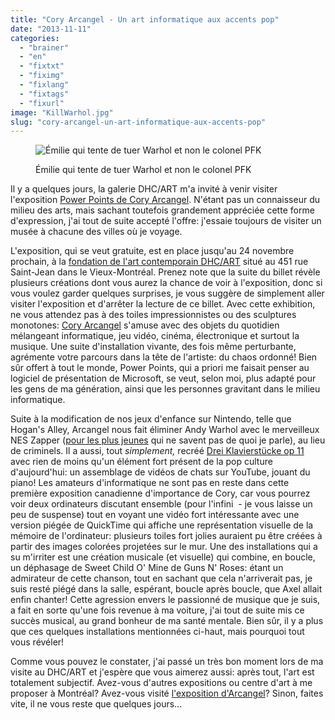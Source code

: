 ```yaml
---
title: "Cory Arcangel - Un art informatique aux accents pop"
date: "2013-11-11"
categories: 
  - "brainer"
  - "en"
  - "fixtxt"
  - "fiximg"
  - "fixlang"
  - "fixtags"
  - "fixurl"
image: "KillWarhol.jpg"
slug: "cory-arcangel-un-art-informatique-aux-accents-pop"
---
```


<figure>

![Émilie qui tente de tuer Warhol et non le colonel PFK](images/KillWarhol.jpg)

<figcaption>

Émilie qui tente de tuer Warhol et non le colonel PFK

</figcaption>

</figure>

Il y a quelques jours, la galerie DHC/ART m'a invité à venir visiter l'exposition [Power Points de Cory Arcangel](https://dhc-art.org/en/exhibitions/cory-arcangel). N'étant pas un connaisseur du milieu des arts, mais sachant toutefois grandement appréciée cette forme d'expression, j'ai tout de suite accepté l'offre: j'essaie toujours de visiter un musée à chacune des villes où je voyage.

L'exposition, qui se veut gratuite, est en place jusqu'au 24 novembre prochain, à la [fondation de l'art contemporain DHC/ART](https://dhc-art.org/) situé au 451 rue Saint-Jean dans le Vieux-Montréal. Prenez note que la suite du billet révèle plusieurs créations dont vous aurez la chance de voir à l'exposition, donc si vous voulez garder quelques surprises, je vous suggère de simplement aller visiter l'exposition et d'arrêter la lecture de ce billet. Avec cette exhibition, ne vous attendez pas à des toiles impressionnistes ou des sculptures monotones: [Cory Arcangel](https://www.coryarcangel.com/) s'amuse avec des objets du quotidien mélangeant informatique, jeu vidéo, cinéma, électronique et surtout la musique. Une suite d'installation vivante, des fois même perturbante, agrémente votre parcours dans la tête de l'artiste: du chaos ordonné! Bien sûr offert à tout le monde, Power Points, qui a priori me faisait penser au logiciel de présentation de Microsoft, se veut, selon moi, plus adapté pour les gens de ma génération, ainsi que les personnes gravitant dans le milieu informatique.

Suite à la modification de nos jeux d'enfance sur Nintendo, telle que Hogan's Alley, Arcangel nous fait éliminer Andy Warhol avec le merveilleux NES Zapper ([pour les plus jeunes](https://en.wikipedia.org/wiki/NES_Zapper) qui ne savent pas de quoi je parle), au lieu de criminels. Il a aussi, tout _simplement,_ recréé [Drei Klavierstücke op 11](https://www.coryarcangel.com/things-i-made/dreiklavierstucke/) avec rien de moins qu'un élément fort présent de la pop culture d'aujourd'hui: un assemblage de vidéos de chats sur YouTube, jouant du piano! Les amateurs d'informatique ne sont pas en reste dans cette première exposition canadienne d'importance de Cory, car vous pourrez voir deux ordinateurs discutant ensemble (pour l'infini  - je vous laisse un peu de suspense) tout en voyant une vidéo fort intéressante avec une version piégée de QuickTime qui affiche une représentation visuelle de la mémoire de l'ordinateur: plusieurs toiles fort jolies auraient pu être créées à partir des images colorées projetées sur le mur. Une des installations qui a su m'irriter est une création musicale (et visuelle) qui combine, en boucle, un déphasage de Sweet Child O' Mine de Guns N' Roses: étant un admirateur de cette chanson, tout en sachant que cela n'arriverait pas, je suis resté piégé dans la salle, espérant, boucle après boucle, que Axel allait enfin chanter! Cette agression envers le passionné de musique que je suis, a fait en sorte qu'une fois revenue à ma voiture, j'ai tout de suite mis ce succès musical, au grand bonheur de ma santé mentale. Bien sûr, il y a plus que ces quelques installations mentionnées ci-haut, mais pourquoi tout vous révéler!

Comme vous pouvez le constater, j'ai passé un très bon moment lors de ma visite au DHC/ART et j'espère que vous aimerez aussi: après tout, l'art est totalement subjectif. Avez-vous d'autres expositions ou centre d'art à me proposer à Montréal? Avez-vous visité [l'exposition d'Arcangel](https://dhc-art.org/en/exhibitions/cory-arcangel)? Sinon, faites vite, il ne vous reste que quelques jours...
